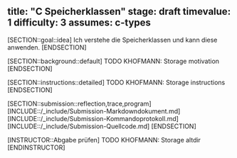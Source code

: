 title: "C Speicherklassen"
stage: draft
timevalue: 1
difficulty: 3
assumes: c-types
---
[SECTION::goal::idea]
Ich verstehe die Speicherklassen und kann diese anwenden.
[ENDSECTION]

[SECTION::background::default]
TODO KHOFMANN: Storage motivation
[ENDSECTION]

[SECTION::instructions::detailed]
TODO KHOFMANN: Storage instructions
[ENDSECTION]

[SECTION::submission::reflection,trace,program]
[INCLUDE::/_include/Submission-Markdowndokument.md]
[INCLUDE::/_include/Submission-Kommandoprotokoll.md]
[INCLUDE::/_include/Submission-Quellcode.md]
[ENDSECTION]

[INSTRUCTOR::Abgabe prüfen]
TODO KHOFMANN: Storage altdir
[ENDINSTRUCTOR]